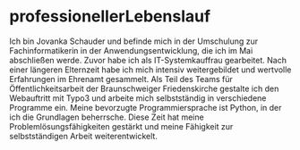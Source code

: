 # professionellerLebenslauf

Ich bin Jovanka Schauder und befinde mich in der Umschulung zur Fachinformatikerin in der Anwendungsentwicklung, die ich im Mai abschließen werde. 
Zuvor habe ich als IT-Systemkauffrau gearbeitet. Nach einer längeren Elternzeit habe ich mich intensiv weitergebildet und wertvolle Erfahrungen im Ehrenamt gesammelt.
Als Teil des Teams für Öffentlichkeitsarbeit der Braunschweiger Friedenskirche gestalte ich den Webauftritt mit Typo3 und arbeite mich selbstständig in verschiedene Programme ein.
Meine bevorzugte Programmiersprache ist Python, in der ich die Grundlagen beherrsche. 
Diese Zeit hat meine Problemlösungsfähigkeiten gestärkt und meine Fähigkeit zur selbstständigen Arbeit weiterentwickelt.
